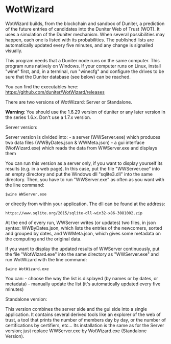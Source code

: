 # WotWizard

WotWizard builds, from the blockchain and sandbox of Duniter, a prediction of the future entries of candidates into the Duniter Web of Trust (WOT). It uses a simulation of the Duniter mechanism. When several possibilities may happen, each one is listed with its probabilities. The published lists are automatically updated every five minutes, and any change is signalled visually.

This program needs that a Duniter node runs on the same computer.
This program runs natively on Windows. If your computer runs on Linux, install "wine" first, and, in a terminal, run "winecfg" and configure the drives to be sure that the Duniter database (see below) can be reached.

You can find the executables here:
	https://github.com/duniter/WotWizard/releases

There are two versions of WotWizard: Server or Standalone.

**Warning**: You should use the 1.6.29 version of duniter or any later version in the series 1.6.x. Don't use a 1.7.x version.

Server version:

Server version is divided into:
    - a server (WWServer.exe) which produces two data files (WWByDates.json & WWMeta.json)
    - a gui interface (WotWizard.exe) which reads the data from WWServer.exe and displays them

You can run this version as a server only, if you want to display yourself its results (e.g. in a web page). In this case, put the file "WWServer.exe" into an empty directory and put the Windows dll "sqlite3.dll" into the same directory. Then, you have to run "WWServer.exe" as often as you want with the line command:
	
	$wine WWServer.exe
	
or directly from within your application. The dll can be found at the address:
	
	https://www.sqlite.org/2015/sqlite-dll-win32-x86-3081002.zip

At the end of every run, WWServer writes (or updates) two files, in json syntax: WWByDates.json, which lists the entries of the newcomers, sorted and grouped by dates, and WWMeta.json, which gives some metadata on the computing and the original data.

If you want to display the updated results of WWServer continuously, put the file "WotWizard.exe" into the same directory as "WWServer.exe" and run WotWizard with the line command:
	
	$wine WotWizard.exe

You can:
	- choose the way the list is displayed (by names or by dates, or metadata)
	- manually update the list (it's automatically updated every five minutes)



Standalone version:

This version combines the server side and the gui side into a single application. It contains several derived tools like an explorer of the web of trust, a tool that prints the number of members day by day, or the number of certifications by certifiers, etc... Its installation is the same as for the Server version; just replace WWServer.exe by WotWizard.exe (Standalone Version).
